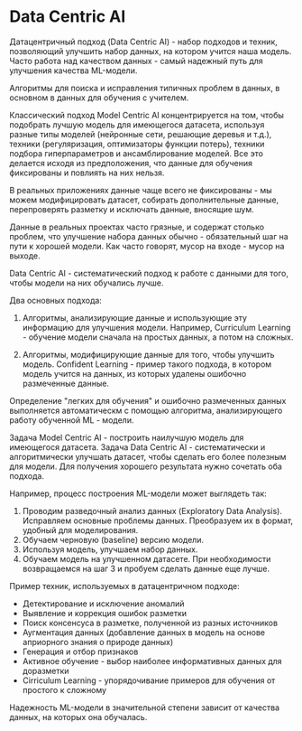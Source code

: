 # Data Centric AI

Датацентричный подход (Data Centric AI) - набор подходов и техник, позволяющий улучшить набор данных, на котором учится наша модель. Часто работа над качеством данных - самый надежный путь для улучшения качества ML-модели.

Алгоритмы для поиска и исправления типичных проблем в данных, в основном в данных для обучения с учителем.

Классический подход Model Centric AI концентрируется на том, чтобы подобрать лучшую модель для имеющегося датасета, используя разные типы моделей (нейронные сети, решающие деревья и т.д.), техники (регуляризация, оптимизаторы функции потерь), техники подбора гиперпараметров и ансамблирование моделей. Все это делается исходя из предположения, что данные для обучения фиксированы и повлиять на них нельзя.

В реальных приложениях данные чаще всего не фиксированы - мы можем модифицировать датасет, собирать дополнительные данные, перепроверять разметку и исключать данные, вносящие шум.

Данные в реальных проектах часто грязные, и содержат столько проблем, что улучшение набора данных обычно - обязательный шаг на пути к хорошей модели. Как часто говорят, мусор на входе - мусор на выходе.


Data Centric AI - cистематический подход к работе с данными для того, чтобы модели на них обучались лучше.

Два основных подхода:
1) Алгоритмы, анализирующие данные и использующие эту информацию для улучшения модели. Например, Curriculum Learning - обучение модели сначала на простых данных, а потом на сложных.

2) Алгоритмы, модифицирующие данные для того, чтобы улучшить модель. Confident Learning - пример такого подхода, в котором модель учится на данных, из которых удалены ошибочно размеченные данные.

Определение "легких для обучения" и ошибочно размеченных данных выполняется автоматическм с помощью алгоритма, анализирующего работу обученной ML - модели.

Задача Model Centric AI - построить наилучшую модель для имеющегося датасета.
Задача Data Centric AI - систематически и алгоритмически улучшать датасет, чтобы сделать его более полезным для модели. Для получения хорошего результата нужно сочетать оба подхода.

Например, процесс построения ML-модели может выглядеть так:
1. Проводим разведочный анализ данных (Exploratory Data Analysis). Исправляем основные проблемы данных. Преобразуем их в формат, удобный для моделирования.
2. Обучаем черновую (baseline) версию модели.
3. Используя модель, улучшаем набор данных.
4. Обучаем модель на улучшенном датасете. При необходимости возвращаемся на шаг 3 и пробуем сделать данные еще лучше.

Пример техник, используемых в датацентричном подходе:

* Детектирование и исключение аномалий
* Выявление и коррекция ошибок разметки
* Поиск консенсуса в разметке, полученной из разных источников
* Аугментация данных (добавление данных в модель на основе априорного знания о природе данных)
* Генерация и отбор признаков
* Активное обучение - выбор наиболее информативных данных для доразметки
* Cirriculum Learning - упорядочивание примеров для обучения от простого к сложному

Надежность ML-модели в значительной степени зависит от качества данных, на которых она обучалась.
